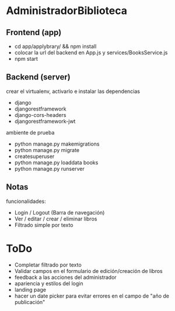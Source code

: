 # AdministradorBiblioteca

## Frontend (app)

* cd  app/applybrary/ && npm install
* colocar la url del backend en App.js y services/BooksService.js
* npm start

## Backend (server)
crear el virtualenv, activarlo e instalar las dependencias
* django
* djangorestframework
* django-cors-headers
* djangorestframework-jwt
 
ambiente de prueba
* python manage.py makemigrations
* python manage.py migrate
* createsuperuser
* python manage.py loaddata books
* python manage.py runserver


## Notas
funcionalidades:
* Login / Logout (Barra de navegación)
* Ver / editar / crear / eliminar libros
* Filtrado simple por texto


# ToDo
* Completar filtrado por texto
* Validar campos en el formulario de edición/creación de libros
* feedback a las acciones del administrador
* apariencia y estilos del login
* landing page
* hacer un date picker para evitar errores en el campo de "año de publicación"


